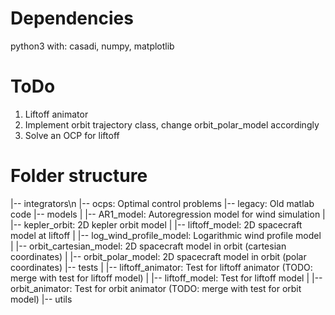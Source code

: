 # Dependencies
python3 with: casadi, numpy, matplotlib

# ToDo
1. Liftoff animator
2. Implement orbit trajectory class, change orbit_polar_model accordingly
3. Solve an OCP for liftoff

# Folder structure
|-- integrators\n
|-- ocps: Optimal control problems
|-- legacy: Old matlab code
|-- models
|   |-- AR1_model: Autoregression model for wind simulation
|   |-- kepler_orbit: 2D kepler orbit model
|   |-- liftoff_model: 2D spacecraft model at liftoff
|   |-- log_wind_profile_model: Logarithmic wind profile model
|   |-- orbit_cartesian_model: 2D spacecraft model in orbit (cartesian coordinates)
|   |-- orbit_polar_model: 2D spacecraft model in orbit (polar coordinates)
|-- tests
|   |-- liftoff_animator: Test for liftoff animator (TODO: merge with test for liftoff model)
|   |-- liftoff_model: Test for liftoff model
|   |-- orbit_animator: Test for orbit animator (TODO: merge with test for orbit model)
|-- utils